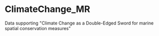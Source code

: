 # ClimateChange_MR
Data supporting "Climate Change as a Double-Edged Sword for marine spatial conservation measures"

